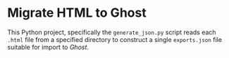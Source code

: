 # Migrate HTML to Ghost

This Python project, specifically the `generate_json.py` script reads each `.html` file from a specified directory to construct a single `exports.json` file suitable for import to _Ghost_.

